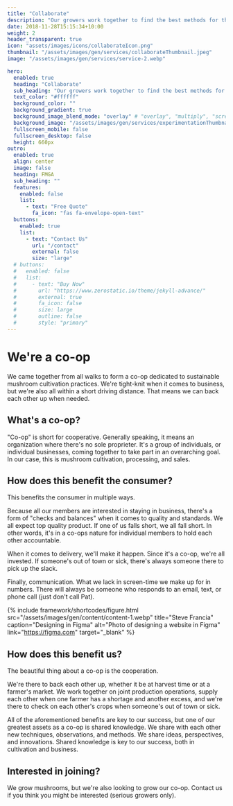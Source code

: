 ```yaml
---
title: "Collaborate"
description: "Our growers work together to find the best methods for the best products"
date: 2018-11-28T15:15:34+10:00
weight: 2
header_transparent: true
icon: "assets/images/icons/collaborateIcon.png"
thumbnail: "/assets/images/gen/services/collaborateThumbnail.jpeg"
image: "/assets/images/gen/services/service-2.webp"

hero:
  enabled: true
  heading: "Collaborate"
  sub_heading: "Our growers work together to find the best methods for the best products"
  text_color: "#ffffff"
  background_color: ""
  background_gradient: true
  background_image_blend_mode: "overlay" # "overlay", "multiply", "screen"
  background_image: "/assets/images/gen/services/experimentationThumbnail" #update this to webp later
  fullscreen_mobile: false
  fullscreen_desktop: false
  height: 660px
outro:
  enabled: true
  align: center
  image: false
  heading: FMGA
  sub_heading: ""
  features:
    enabled: false
    list:
      - text: "Free Quote"
        fa_icon: "fas fa-envelope-open-text"
  buttons:
    enabled: true
    list:
      - text: "Contact Us"
        url: "/contact"
        external: false
        size: "large"
  # buttons:
  #   enabled: false
  #   list:
  #     - text: "Buy Now"
  #       url: "https://www.zerostatic.io/theme/jekyll-advance/"
  #       external: true
  #       fa_icon: false
  #       size: large
  #       outline: false
  #       style: "primary"
---
```


# We're a co-op

We came together from all walks to form a co-op dedicated to sustainable mushroom cultivation practices. 
We're tight-knit when it comes to business, but we're also all within a short driving distance. That means we can back each other up when needed.

## What's a co-op?

"Co-op" is short for cooperative. Generally speaking, it means an organization where there's no sole proprieter. It's a group of individuals, or individual businesses, coming together to take part in an overarching goal. In our case, this is mushroom cultivation, processing, and sales.

## How does this benefit the consumer?

This benefits the consumer in multiple ways.

Because all our members are interested in staying in business, there's a form of "checks and balances" when it comes to quality and standards. We all expect top quality product. If one of us falls short, we all fall short. In other words, it's in a co-ops nature for individual members to hold each other accountable.

When it comes to delivery, we'll make it happen. Since it's a co-op, we're all invested. If someone's out of town or sick, there's always someone there to pick up the slack.

Finally, communication. What we lack in screen-time we make up for in numbers. There will always be someone who responds to an email, text, or phone call (just don't call Pat).


{% include framework/shortcodes/figure.html src="/assets/images/gen/content/content-1.webp" title="Steve Francia" caption="Designing in Figma" alt="Photo of designing a website in Figma" link="https://figma.com" target="_blank" %}

## How does this benefit us?

The beautiful thing about a co-op is the cooperation.

We're there to back each other up, whether it be at harvest time or at a farmer's market. We work together on joint production operations, supply each other when one farmer has a shortage and another excess, and we're there to check on each other's crops when someone's out of town or sick.

All of the aforementioned benefits are key to our success, but one of our greatest assets as a co-op is shared knowledge. We share with each other new techniques, observations, and methods. We share ideas, perspectives, and innovations. Shared knowledge is key to our success, both in cultivation and business.

## Interested in joining?

We grow mushrooms, but we're also looking to grow our co-op. Contact us if you think you might be interested (serious growers only).